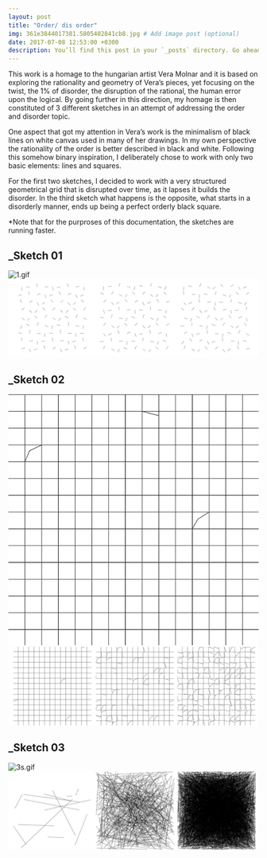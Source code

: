 ```yaml
---
layout: post
title: "Order/ dis order"
img: 361e3844017381.5805402841cb8.jpg # Add image post (optional)
date: 2017-07-08 12:53:00 +0300
description: You’ll find this post in your `_posts` directory. Go ahead and edit it and re-build the site to see your changes. # Add post description (optional)
---
```


This work is a homage to the hungarian artist Vera Molnar and it is based on exploring the rationality and geometry of Vera’s pieces, yet focusing on the twist, the 1% of disorder, the disruption of the rational, the human error upon the logical. By going further in this direction, my homage is then constituted of 3 different sketches in an attempt of addressing the order and disorder topic. 

One aspect that got my attention in Vera’s work is the minimalism of black lines on white canvas used in many of her drawings. In my own perspective the rationality of the order is better described in black and white. Following this somehow binary inspiration, I deliberately chose to work with only two basic elements: lines and squares. 

For the first two sketches, I decided to work with a very structured geometrical grid that is disrupted over time, as it lapses it builds the disorder. In the third sketch what happens is the opposite, what starts in a disorderly manner, ends up being a perfect orderly black square.

*Note that for the purproses of this documentation, the sketches are running faster.

## _Sketch 01
![1.gif](../assets/img/1.gif)  
<img src="../assets/img/cfd2e944017381.5835892458a76.png" width="840">       


## _Sketch 02
![2.gif](../assets/img/2.gif)  
<img src="../assets/img/7b695844017381.58358924590e6.png" width="840">       


## _Sketch 03
![3s.gif](../assets/img/3s.gif)  
<img src="../assets/img/d1c07744017381.58358924595e2.png" width="840">       

